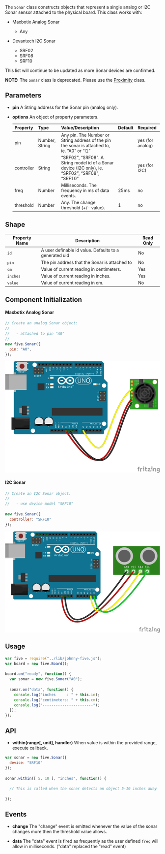 The `Sonar` class constructs objects that represent a single analog or I2C Sonar sensor attached to the physical board. This class works with: 

- Maxbotix Analog Sonar 
  - Any

- Devantech I2C Sonar
  - SRF02
  - SRF08
  - SRF10


This list will continue to be updated as more Sonar devices are confirmed.

**NOTE:** The `Sonar` class is deprecated. Please use the [Proximity](https://github.com/rwaldron/johnny-five/wiki/proximity) class.

## Parameters


- **pin** A String address for the Sonar pin (analog only).

- **options** An object of property parameters.

  | Property | Type           | Value/Description                                                                        | Default | Required         |
  |---------------|----------------|----------------------------------|------------------------------------------------------------------------------------|------------------|
  | pin           | Number, String | Any pin. The Number or String address of the pin the sonar is attached to, ie. “A0” or “I1” || yes (for analog) |
  | controller        | String         | “SRF02”, “SRF08”.  A String model id of a Sonar device (I2C only), ie. “SRF02”, “SRF08”, “SRF10”      || yes (for I2C)    |
  | freq          | Number         | Milliseconds. The frequency in ms of data events. | 25ms                               | no               |
  | threshold     | Number         | Any. The change threshold (+/- value). |1                                    | no               |





## Shape

| Property Name | Description | Read Only |
|---------------| ----------- | ----------|
| `id` | A user definable id value. Defaults to a generated uid | No |
| `pin` | The pin address that the Sonar is attached to | No |
| `cm` | Value of current reading in centimeters. | Yes |
| `inches` | Value of current reading in inches. | Yes |
| `value` | Value of current reading in cm. | No |


## Component Initialization

#### Maxbotix Analog Sonar

```js
// Create an analog Sonar object:
// 
//   - attached to pin "A0"
//
new five.Sonar({
  pin: "A0", 
});
```

![Sonar](https://github.com/rwaldron/johnny-five/raw/master/docs/breadboard/sonar.png)


#### I2C Sonar

```js
// Create an I2C Sonar object:
// 
//   - use device model "SRF10"

new five.Sonar({
  controller: "SRF10"
});
```

![Sonar I2C](https://github.com/rwaldron/johnny-five/raw/master/docs/breadboard/sonar-srf10.png)


## Usage
```js
var five = require("../lib/johnny-five.js");
var board = new five.Board();

board.on("ready", function() {
  var sonar = new five.Sonar("A0");

  sonar.on("data", function() {
    console.log("inches     : " + this.in);
    console.log("centimeters: " + this.cm);
    console.log("-----------------------");
  });
});

```


## API

- **within(range[, unit], handler)** When value is within the provided range, execute callback. 
```js
var sonar = new five.Sonar({
  device: "SRF10"
});

sonar.within([ 5, 10 ], "inches", function() {
  
  // This is called when the sonar detects an object 5-10 inches away

});

```

## Events

- **change** The "change" event is emitted whenever the value of the sonar changes more then the threshold value allows.

- **data** The "data" event is fired as frequently as the user defined `freq` will allow in milliseconds. ("data" replaced the "read" event)
